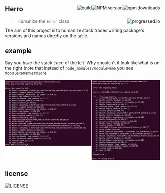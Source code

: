 #

[<img alt="npm downloads" src="http://img.shields.io/npm/dm/herro.svg?style=flat-square" align="right"/>](http://img.shields.io/npm/dm/herro.svg)
[<img alt="NPM version" src="http://img.shields.io/npm/v/herro.svg?style=flat-square" align="right"/>](http://www.npmjs.org/package/herro)
[<img alt="build" src="http://img.shields.io/travis/stringparser/herro/master.svg?style=flat-square" align="right"/>](https://travis-ci.org/stringparser/herro/builds)

## Herro
> Humanize the `Error` class[<img alt="progressed.io" src="http://progressed.io/bar/50" align="right"/>](https://github.com/fehmicansaglam/progressed.io)

The aim of this project is to humanize stack traces writing package's versions and names directly on the table.

## example

Say you have the stack trace of the left. Why shouldn't it look like what is on the right (note that instead of `node_modules/moduleName` you see `moduleName@version`)

[<img src="docs/example.png" alt="center"/>](https://github.com/stringparser/runtime)

## license

[<img alt="LICENSE" src="http://img.shields.io/npm/l/gulp-runtime.svg?style=flat-square"/>](http://opensource.org/licenses/MIT)
